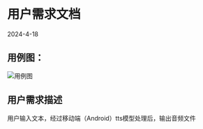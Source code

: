# 用户需求文档  
2024-4-18    
## 用例图：  
![用例图](https://github.com/Ninestates9/tts/edit/main/docs/case.png?v=20190924.1 "用例图")  
## 用户需求描述  
用户输入文本，经过移动端（Android）tts模型处理后，输出音频文件
